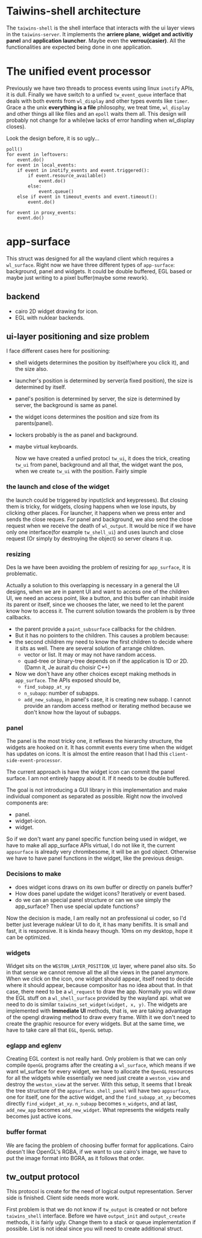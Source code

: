 # Taiwins-shell architecture

The `taiwins-shell` is the shell interface that interacts with the ui layer
views in the `taiwins-server`. It implements the **arriere plane**, **widget and
activitiy panel** and **application launcher**. Maybe even the
**verrou(casier)**. All the functionalities are expected being done in one
application.

# The unified event processor
Previously we have two threads to process events using linux `inotify` APIs, it
is dull. Finally we have switch to a unfied `tw_event_queue` interface that
deals with both events from `wl_display` and other types events like
`timer`. Grace a the unix **everything is a file** philosophy, we treat time,
`wl_display` and other things all like files and an `epoll` waits them all. This
design will probably not change for a while(we lacks of error handling when
wl_display closes).

Look the design before, it is so ugly...

	poll()
	for event in leftovers:
		event.do()
	for event in local_events:
		if event in inotify_events and event.triggered():
			if event.resource_available()
				event.do()
			else:
				event.queue()
		else if event in timeout_events and event.timeout():
			event.do()

	for event in proxy_events:
		event.do()

# app-surface

This struct was designed for all the wayland client which requires a
`wl_surface`. Right now we have three different types of `app-surface`:
background, panel and widgets. It could be double buffered, EGL based or maybe
just writing to a pixel buffer(maybe some rework).

## backend
- cairo 2D widget drawing for icon.
- EGL with nuklear backends.

## ui-layer positioning and size problem
I face different cases here for positioning:
- shell widgets determines the position by itself(where you click it), and the
  size also.
- launcher's position is determined by server(a fixed position), the size is
  determined by itself.
- panel's position is determined by server, the size is determined by server,
  the background is same as panel.
- the widget icons determines the position and size from its parents(panel).
- lockers probably is the as panel and background.
- maybe virtual keyboards.

  Now we have created a unfied protocl `tw_ui`, it does the trick, creating
  `tw_ui` from panel, background and all that, the widget want the pos, when we
  create `tw_ui` with the position. Fairly simple

### the launch and close of the widget
the launch could be triggered by input(click and keypresses). But closing them
is tricky, for widgets, closing happens when we lose inputs, by clicking other
places. For launcher, it happens when we press enter and sends the close
reques. For panel and background, we also send the close request when we receive
the death of `wl_output`. It would be nice if we have only one interface(for
example `tw_shell_ui`) and uses launch and close request (Or simply by
destroying the object) so server cleans it up.


### resizing

Des la we have been avoiding the problem of resizing for `app_surface`, it is
problematic.

Actually a solution to this overlapping is necessary in a general the UI
designs, when we are in parent UI and want to access one of the children UI, we
need an access point, like a button, and this buffer can inhabit inside its
parent or itself, since we chooses the later, we need to let the parent know how
to access it. The current solution towards the problem is by three callbacks.

 - the parent provide a `paint_subsurface` callbacks for the children.
 - But it has no pointers to the children. This causes a problem because:
 - the second children my need to know the first children to decide where it
   sits as well. There are several solution of arrange children.
   - vector or list. It may or may not have random access.
   - quad-tree or binary-tree depends on if the application is 1D or 2D. (Damn
	 it, Je aurait du choisir C++)
 - Now we don't have any other choices except making methods in
   `app_surface`. The APIs exposed should be,
   - `find_subapp_at_xy`
   - `n_subapp`: number of subapps.
   - `add_new_subapp`, in panel's case, it is creating new subapp.
   I cannot provide an random access method or iterating method because we don't
   know how the layout of subapps.

### panel
The panel is the most tricky one, it reflexes the hierarchy structure, the
widgets are hooked on it. It has commit events every time when the widget has
updates on icons. It is almost the entire reason that I had this
`client-side-event-processor`.

The current approach is have the widget icon can commit the panel surface. I am
not entirely happy about it. If it needs to be double buffered.

The goal is not introducing a GUI library in this implementation and make
individual component as separated as possible. Right now the involved components
are:

- panel.
- widget-icon.
- widget.

So if we don't want any panel specific function being used in widget, we have to
make all app_surface APIs virtual, I do not like it, the current `appsurface` is
already very chrombesome, it will be an god object. Otherwise we have to have
panel functions in the widget, like the previous design.


### Decisions to make
- does widget icons draws on its own buffer or directly on panels buffer?
- How does panel update the widget icons? Iteratively or event based.
- do we can an special panel structure or can we use simply the app_surface?
  Then use special update functions?

Now the decision is made, I am really not an professional ui coder, so I'd
better just leverage nuklear UI to do it, it has many benifits. It is small and
fast, it is responsive. It is kinda heavy though. 10ms on my desktop, hope it
can be optimized.

### widgets
Widget sits on the `WESTON_LAYER_POSITION_UI` layer, where panel also sits. So
in that sense we cannot remove all the all the views in the panel anymore. When
we click on the icon, one widget should appear, itself need to decide where it
should appear, because compositor has no idea about that. In that case, there
need to be a `wl_request` to draw the app. Normally you will draw the EGL stuff
on a `wl_shell_surface` provided by the wayland api. what we need to do is
similar `taiwins_set_widget(widget, x, y)`. The widgets are implemented with
**Immediate UI** methods, that is, we are taking advantage of the opengl drawing
method to draw every frame. With it we don't need to create the graphic resource
for every widgets. But at the same time, we have to take care all that `EGL`,
`OpenGL` setup.

### eglapp and eglenv
Creating EGL context is not really hard. Only problem is that we can only
compile `OpenGL` programs after the creating a `wl_surface`, which means if we
want wl_surface for every widget, we have to allocate the `OpenGL` resources for
all the widgets while essentially we need just create a `weston_view` and
destroy the `weston_view` at the server. With this setup, It seems that I break
the tree structure of the `appsurface`. `shell_panel` will have two `appsurface`,
one for itself, one for the active widget, and the `find_subapp_at_xy` becomes
directly `find_widget_at_xy`. `n_subapp` becomes `n_widgets`, and at last,
`add_new_app` becomes `add_new_widget`. What represents the widgets really
becomes just active icons.

### buffer format
We are facing the problem of choosing buffer format for applications. Cairo
doesn't like OpenGL's RGBA, if we want to use cairo's image, we have to put the
image format into BGRA, as it follows that order.




## tw_output protocol
This protocol is create for the need of logical output representation. Server
side is finished. Client side needs more work.

First problem is that we do not know if `tw_output` is created or not before
`taiwins_shell` interface. Before we have `output_init` and `output_create`
methods, it is fairly ugly. Change them to a stack or queue implementation if
possible. List is not ideal since you will need to create additional struct.
